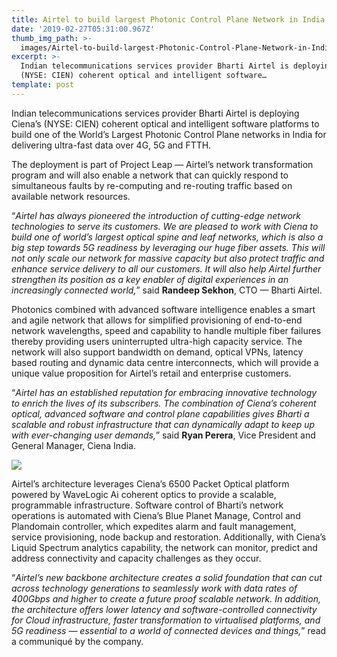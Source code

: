 ```yaml
---
title: Airtel to build largest Photonic Control Plane Network in India
date: '2019-02-27T05:31:00.967Z'
thumb_img_path: >-
  images/Airtel-to-build-largest-Photonic-Control-Plane-Network-in-India/1*NNJnbm0Wr2fevdNyvNqB3A.jpeg
excerpt: >-
  Indian telecommunications services provider Bharti Airtel is deploying Ciena’s
  (NYSE: CIEN) coherent optical and intelligent software…
template: post
---
```

Indian telecommunications services provider Bharti Airtel is deploying Ciena’s (NYSE: CIEN) coherent optical and intelligent software platforms to build one of the World’s Largest Photonic Control Plane networks in India for delivering ultra-fast data over 4G, 5G and FTTH.

The deployment is part of Project Leap — Airtel’s network transformation program and will also enable a network that can quickly respond to simultaneous faults by re-computing and re-routing traffic based on available network resources.

“*Airtel has always pioneered the introduction of cutting-edge network technologies to serve its customers. We are pleased to work with Ciena to build one of world’s largest optical spine and leaf networks, which is also a big step towards 5G readiness by leveraging our huge fiber assets. This will not only scale our network for massive capacity but also protect traffic and enhance service delivery to all our customers. It will also help Airtel further strengthen its position as a key enabler of digital experiences in an increasingly connected world,*” said **Randeep Sekhon**, CTO — Bharti Airtel.

Photonics combined with advanced software intelligence enables a smart and agile network that allows for simplified provisioning of end-to-end network wavelengths, speed and capability to handle multiple fiber failures thereby providing users uninterrupted ultra-high capacity service. The network will also support bandwidth on demand, optical VPNs, latency based routing and dynamic data centre interconnects, which will provide a unique value proposition for Airtel’s retail and enterprise customers.

“*Airtel has an established reputation for embracing innovative technology to enrich the lives of its subscribers. The combination of Ciena’s coherent optical, advanced software and control plane capabilities gives Bharti a scalable and robust infrastructure that can dynamically adapt to keep up with ever-changing user demands,*” said **Ryan Perera**, Vice President and General Manager, Ciena India.

![](/images/Airtel-to-build-largest-Photonic-Control-Plane-Network-in-India/1*NNJnbm0Wr2fevdNyvNqB3A.jpeg)

Airtel’s architecture leverages Ciena’s 6500 Packet Optical platform powered by WaveLogic Ai coherent optics to provide a scalable, programmable infrastructure. Software control of Bharti’s network operations is automated with Ciena’s Blue Planet Manage, Control and Plandomain controller, which expedites alarm and fault management, service provisioning, node backup and restoration. Additionally, with Ciena’s Liquid Spectrum analytics capability, the network can monitor, predict and address connectivity and capacity challenges as they occur.

“*Airtel’s new backbone architecture creates a solid foundation that can cut across technology generations to seamlessly work with data rates of 400Gbps and higher to create a future proof scalable network. In addition, the architecture offers lower latency and software-controlled connectivity for Cloud infrastructure, faster transformation to virtualised platforms, and 5G readiness — essential to a world of connected devices and things,*” read a communiqué by the company.
